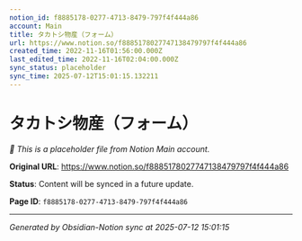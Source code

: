 ```yaml
---
notion_id: f8885178-0277-4713-8479-797f4f444a86
account: Main
title: タカトシ物産（フォーム）
url: https://www.notion.so/f8885178027747138479797f4f444a86
created_time: 2022-11-16T01:56:00.000Z
last_edited_time: 2022-11-16T02:04:00.000Z
sync_status: placeholder
sync_time: 2025-07-12T15:01:15.132211
---
```


# タカトシ物産（フォーム）

*🔄 This is a placeholder file from Notion Main account.*

**Original URL**: https://www.notion.so/f8885178027747138479797f4f444a86

**Status**: Content will be synced in a future update.

**Page ID**: `f8885178-0277-4713-8479-797f4f444a86`

---

*Generated by Obsidian-Notion sync at 2025-07-12 15:01:15*
